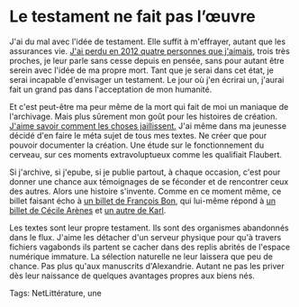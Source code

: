 # Le testament ne fait pas l&#8217;œuvre

J'ai du mal avec l'idée de testament. Elle suffit à m'effrayer, autant que les assurances vie. [J'ai perdu en 2012 quatre personnes que j'aimais](/2012/12/03/la-vie-cest-complique/), trois très proches, je leur parle sans cesse depuis en pensée, sans pour autant être serein avec l'idée de ma propre mort. Tant que je serai dans cet état, je serai incapable d'envisager un testament. Le jour où j'en écrirai un, j'aurai fait un grand pas dans l'acceptation de mon humanité.

Et c'est peut-être ma peur même de la mort qui fait de moi un maniaque de l'archivage. Mais plus sûrement mon goût pour les histoires de création. [J'aime savoir comment les choses jaillissent.](/la-quatrieme-theorie/la-quatrieme-theorie-historique/) J'ai même dans ma jeunesse décidé d'en faire le méta sujet de tous mes textes. Ne créer que pour pouvoir documenter la création. Une étude sur le fonctionnement du cerveau, sur ces moments extravoluptueux comme les qualifiait Flaubert.

Si j'archive, si j'epube, si je publie partout, à chaque occasion, c'est pour donner une chance aux témoignages de se féconder et de rencontrer ceux des autres. Alors une histoire s'invente. Comme en ce moment même, ce billet faisant écho à [un billet de François Bon](http://www.tierslivre.net/spip/spip.php?article3389), qui lui-même répond à [un billet de Cécile Arènes](http://liber-libri.blogspot.fr/2013/02/vestiges.html) et [un autre de Karl](http://www.la-grange.net/2013/01/18/testament).

Les textes sont leur propre testament. Ils sont des organismes abandonnés dans le flux. J'aime les détacher d'un serveur physique pour qu'à travers fichiers vagabonds ils partent se cacher dans des replis abrités de l'espace numérique immature. La sélection naturelle ne leur laissera que peu de chance. Pas plus qu'aux manuscrits d'Alexandrie. Autant ne pas les priver dès leur naissance de quelques avantages propres aux biens nés.

Tags: NetLittérature, une